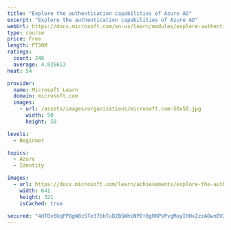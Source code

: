 ```yaml
---
title: "Explore the authentication capabilities of Azure AD"
excerpt: "Explore the authentication capabilities of Azure AD"
webUrl: https://docs.microsoft.com/en-us/learn/modules/explore-authentication-capabilities/
type: course
price: Free
length: PT30M
ratings:
  count: 248
  average: 4.826613
heat: 54

provider:
  name: Microsoft Learn
  domain: microsoft.com
  images:
    - url: /assets/images/organizations/microsoft.com-50x50.jpg
      width: 50
      height: 50

levels:
  - Beginner

topics:
  - Azure
  - Identity

images:
  - url: https://docs.microsoft.com/learn/achievements/explore-the-authentication-capabilities-of-azure-ad-social.png
    width: 641
    height: 321
    isCached: true

secured: "4dTOv6UqPP8gW8z5Te37bhTuD2B5WhiNPO+BgRNPVPvgMayIHHxZzzAOwnBV2zpWaZjmBUXLufkmjxAOempAdJ5uZUXUQvg/njps4ZM+h4QZjcdLiqFiyzTDyGyVksFHtGBm09Fwi62O13aUw+laNESBacbO9AZspLaaOKZ0mlHU6yZfBWo6YF8FbEY8giQokxZgB37lHxT1E7Fkrz9m+nqR6u3Ib8xO6N7sHsvnmRfWpFyiabMGGkHuIvkPKmp5tQT7k1o+auZ8toqFks5rb566Ajk+KJFnrpxaNZmPAQyIVVrs7xQHF84FudKw9QEeOV0SQhFh8RvPv0Bo2TxVwAzz+mjAuPNOpf5J3OPZz1jWHgq46P7ZjyFXhmgUMdlrzw1ToD11G0nbXdBRmeyKg8YIcG+t3Km9PsP1exj1Rho=;sWE7DZhJZ6v+5CK5BXAaTA=="
---
```


